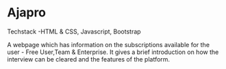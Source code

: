 # Ajapro

Techstack -HTML & CSS, Javascript, Bootstrap 

A webpage which has information on the subscriptions available for the user - Free User,Team & Enterprise.
It gives a brief introduction on how the interview can be cleared and the features of the platform.
